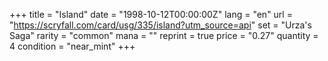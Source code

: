 +++
title = "Island"
date = "1998-10-12T00:00:00Z"
lang = "en"
url = "https://scryfall.com/card/usg/335/island?utm_source=api"
set = "Urza's Saga"
rarity = "common"
mana = ""
reprint = true
price = "0.27"
quantity = 4
condition = "near_mint"
+++
